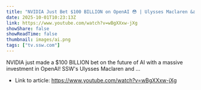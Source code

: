 ```yaml
---
title: "NVIDIA Just Bet $100 BILLION on OpenAI 😳 | Ulysses Maclaren &amp; Michael Smedley"
date: 2025-10-01T10:23:13Z
link: https://www.youtube.com/watch?v=wBgXXxw-jXg
showShare: false
showReadTime: false
thumbnail: images/ai.png
tags: ["tv.ssw.com"]
---
```

NVIDIA just made a $100 BILLION bet on the future of AI with a massive investment in OpenAI! ​SSW's Ulysses Maclaren and ...

- Link to article: https://www.youtube.com/watch?v=wBgXXxw-jXg